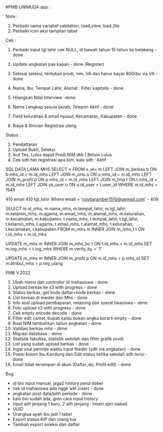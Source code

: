 #PMB UNIMUDA
app : 

Note :
1. Perbaiki nama variabel validation, load_view, load_file
2. Perbaiki icon aksi tampilan tabel

Cek : 
1. Perbaiki input tgl lahir cek NULL, di bawah tahun 15 tahun ke belakang - done
2. Update angkatan pas kapan - done (Register)
3. Selesai seleksi, tentukan prodi, nim, VA dan harus bayar 800rbu via VA - done
6. Nama, Ibu, Tempat Lahir, Alamat  : Filter kapitalis - done
7. Hilangkan Nilai Interview -done
8. Nama Lengkap sesuia Ijazah, Telepon Aktif - done
4. Field kelurahan & email nyusul, Kecamatan, Kabupaten - done

5. Biaya & Rincian Registrasi ulang

Status : 
1. Pendaftaran
2. Upload Bukti, Seleksi
3. Ikut Tes, Lulus dapat Prodi,NIM dkk | Belum Lulus
4. Cek sdh her registrasi apa blm, kalo sdh : Aktif

SQL DATA LAMA MHS
SELECT * FROM `m_mhs` m
LEFT JOIN m_berkas b ON b.mhs_id = m.id_mhs
LEFT JOIN m_ortu o ON o.mhs_id = m.id_mhs
LEFT JOIN m_profil p ON p.mhs_id = m.id_mhs
LEFT JOIN m_tmp t ON t.mhs_id = m.id_mhs
LEFT JOIN yk_user u ON u.id_user = t.user_id
WHERE m.id_mhs = 1545

410 email
410 tgl_lahir
Where email = 'novitaramber1510@gemail.com' - 409

SELECT m.id_mhs, m.nama_mhs, m.tempat_lahir, m.tgl_lahir, m.kelamin_mhs, m.agama, m.email_mhs, m.alamat_mhs, m.kelurahan, m.kecamatan, m.kabupaten,
 t.nama_mhs, t.tempat_lahir, t.tgl_lahir, t.kelamin_mhs, t.agama, t.email_mhs, t.alamat_mhs, t.kelurahan, t.kecamatan, t.kabupaten
FROM m_mhs m
INNER JOIN m_mhs_t t ON t.id_mhs = m.id_mhs

UPDATE m_mhs m
INNER JOIN m_mhs_bc t ON t.id_mhs = m.id_mhs
SET m.log_mhs = t.log_mhs
WHERE m.verify_by = '1'

UPDATE m_mhs m
INNER JOIN m_profil p ON m.id_mhs = p.mhs_id
SET m.atribut_mhs = p.reg_ulang

PMB V.2022
1. Ubah menu dan controller di mahasiswa - done
2. Upload berkas ke s3 with progress - done
3. Status berkas, get kode daftar+kode berkas - done
4. List berkas di master dan Mhs - done
5. Info soal upload pembayaran, rekening dan syarat beasiswa - done
6. Foto upload s3 with progress - done
7. Cek empty encode decode - done
8. Filter edit camat, bupati kalau bukan angka berarti empty - done
9. Buat NIM tambahkan tahun angkatan - done
10. Validasi berkas mhs - done
11. Migrasi database - done
12. Statistik fakultas, statistik sekolah dan filter grafik prodi
13. List yang sudah upload berkas - done
14. Ingat soal periode waktu input feeder (sdh via angkatan) - done
15. Posisi kolom Ibu Kandung dan Edit status ketika sekolah sdh terisi - done
16. Email tidak tersimpan di akun (Daftar_do, Profil edit) - done


Bug
- id bio input manual, jaga2 history pend dobel
- cek id mahasiswa ada nggk wkt insert - done
- angkatan post data/pilih periode - done
- kalo bio sudah ada, gmn cara input history
- input alih jenjang 1 baru, 2 alih jenjang : Insert sprt siakad
- UUID
- Orangtua ayah ibu jadi 1 tabel
- Export status KIP dan orang tua
- Tambah export seleksi dan daftar